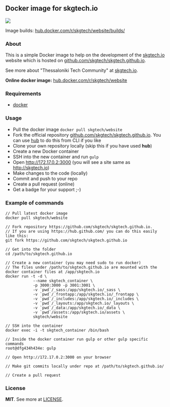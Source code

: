## Docker image for skgtech.io

[![](https://badge.imagelayers.io/skgtech/website:latest.svg)](https://imagelayers.io/?images=skgtech/website:latest 'Get your own badge on imagelayers.io')

Image builds: [hub.docker.com/r/skgtech/website/builds/](https://hub.docker.com/r/skgtech/website/builds/)

### About

This is a simple Docker image to help on the development of the [skgtech.io](http://skgtech.io)
website which is hosted on [github.com/skgtech/skgtech.github.io](https://github.com/skgtech/skgtech.github.io).

See more about "Thessaloniki Tech Community" at [skgtech.io](http://skgtech.io).

**Online docker image:** [hub.docker.com/r/skgtech/website](https://hub.docker.com/r/skgtech/website)

### Requirements

 - [docker](https://www.docker.com/)

### Usage

  - Pull the docker image `docker pull skgtech/website`
  - Fork the official repository [github.com/skgtech/skgtech.github.io](https://github.com/skgtech/skgtech.github.io). You can use [hub](https://hub.github.com/) to do this from CLI if you like
  - Clone your own repository locally (skip this if you have used **hub**)
  - Create a new Docker container
  - SSH into the new container and run `gulp`
  - Open http://172.17.0.2:3000 (you will see a site same as http://skgtech.io)
  - Make changes to the code (locally)
  - Commit and push to your repo
  - Create a pull request (online)
  - Get a badge for your support ;-)

### Example of commands

```
// Pull latest docker image
docker pull skgtech/website

// Fork repository https://github.com/skgtech/skgtech.github.io.
// If you are using https://hub.github.com/ you can do this easily like this:
git fork https://github.com/skgtech/skgtech.github.io

// Get into the folder
cd /path/to/skgtech.github.io

// Create a new container (you may need sudo to run docker)
// The files under /path/to/skgtech.github.io are mounted with the docker container files at /app/skgtech.io
docker run -t -d \
            --name skgtech_container \
            -p 3000:3000 -p 3001:3001 \
            -v `pwd`/_sass:/app/skgtech.io/_sass \
            -v `pwd`/_frontapp:/app/skgtech.io/_frontapp \
            -v `pwd`/_includes:/app/skgtech.io/_includes \
            -v `pwd`/_layouts:/app/skgtech.io/_layouts \
            -v `pwd`/_data:/app/skgtech.io/_data \
            -v `pwd`/assets:/app/skgtech.io/assets \
            skgtech/website

// SSH into the container
docker exec -i -t skgtech_container /bin/bash

// Inside the docker container run gulp or other gulp specific commands
root@dfg434h434e: gulp

// Open http://172.17.0.2:3000 on your browser

// Make git commits locally under repo at /path/to/skgtech.github.io/

// Create a pull request

```

### License

**MIT**. See more at [LICENSE](LICENSE).
